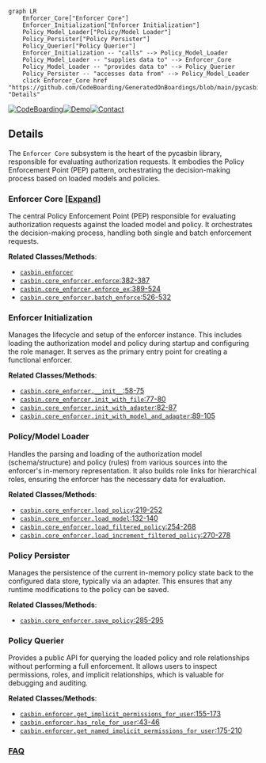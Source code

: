 ```mermaid
graph LR
    Enforcer_Core["Enforcer Core"]
    Enforcer_Initialization["Enforcer Initialization"]
    Policy_Model_Loader["Policy/Model Loader"]
    Policy_Persister["Policy Persister"]
    Policy_Querier["Policy Querier"]
    Enforcer_Initialization -- "calls" --> Policy_Model_Loader
    Policy_Model_Loader -- "supplies data to" --> Enforcer_Core
    Policy_Model_Loader -- "provides data to" --> Policy_Querier
    Policy_Persister -- "accesses data from" --> Policy_Model_Loader
    click Enforcer_Core href "https://github.com/CodeBoarding/GeneratedOnBoardings/blob/main/pycasbin/Enforcer_Core.md" "Details"
```

[![CodeBoarding](https://img.shields.io/badge/Generated%20by-CodeBoarding-9cf?style=flat-square)](https://github.com/CodeBoarding/GeneratedOnBoardings)[![Demo](https://img.shields.io/badge/Try%20our-Demo-blue?style=flat-square)](https://www.codeboarding.org/demo)[![Contact](https://img.shields.io/badge/Contact%20us%20-%20contact@codeboarding.org-lightgrey?style=flat-square)](mailto:contact@codeboarding.org)

## Details

The `Enforcer Core` subsystem is the heart of the pycasbin library, responsible for evaluating authorization requests. It embodies the Policy Enforcement Point (PEP) pattern, orchestrating the decision-making process based on loaded models and policies.

### Enforcer Core [[Expand]](./Enforcer_Core.md)
The central Policy Enforcement Point (PEP) responsible for evaluating authorization requests against the loaded model and policy. It orchestrates the decision-making process, handling both single and batch enforcement requests.


**Related Classes/Methods**:

- <a href="https://github.com/casbin/pycasbin/blob/master/casbin/enforcer.py" target="_blank" rel="noopener noreferrer">`casbin.enforcer`</a>
- <a href="https://github.com/casbin/pycasbin/blob/master/casbin/core_enforcer.py#L382-L387" target="_blank" rel="noopener noreferrer">`casbin.core_enforcer.enforce`:382-387</a>
- <a href="https://github.com/casbin/pycasbin/blob/master/casbin/core_enforcer.py#L389-L524" target="_blank" rel="noopener noreferrer">`casbin.core_enforcer.enforce_ex`:389-524</a>
- <a href="https://github.com/casbin/pycasbin/blob/master/casbin/core_enforcer.py#L526-L532" target="_blank" rel="noopener noreferrer">`casbin.core_enforcer.batch_enforce`:526-532</a>


### Enforcer Initialization
Manages the lifecycle and setup of the enforcer instance. This includes loading the authorization model and policy during startup and configuring the role manager. It serves as the primary entry point for creating a functional enforcer.


**Related Classes/Methods**:

- <a href="https://github.com/casbin/pycasbin/blob/master/casbin/core_enforcer.py#L58-L75" target="_blank" rel="noopener noreferrer">`casbin.core_enforcer.__init__`:58-75</a>
- <a href="https://github.com/casbin/pycasbin/blob/master/casbin/core_enforcer.py#L77-L80" target="_blank" rel="noopener noreferrer">`casbin.core_enforcer.init_with_file`:77-80</a>
- <a href="https://github.com/casbin/pycasbin/blob/master/casbin/core_enforcer.py#L82-L87" target="_blank" rel="noopener noreferrer">`casbin.core_enforcer.init_with_adapter`:82-87</a>
- <a href="https://github.com/casbin/pycasbin/blob/master/casbin/core_enforcer.py#L89-L105" target="_blank" rel="noopener noreferrer">`casbin.core_enforcer.init_with_model_and_adapter`:89-105</a>


### Policy/Model Loader
Handles the parsing and loading of the authorization model (schema/structure) and policy (rules) from various sources into the enforcer's in-memory representation. It also builds role links for hierarchical roles, ensuring the enforcer has the necessary data for evaluation.


**Related Classes/Methods**:

- <a href="https://github.com/casbin/pycasbin/blob/master/casbin/core_enforcer.py#L219-L252" target="_blank" rel="noopener noreferrer">`casbin.core_enforcer.load_policy`:219-252</a>
- <a href="https://github.com/casbin/pycasbin/blob/master/casbin/core_enforcer.py#L132-L140" target="_blank" rel="noopener noreferrer">`casbin.core_enforcer.load_model`:132-140</a>
- <a href="https://github.com/casbin/pycasbin/blob/master/casbin/core_enforcer.py#L254-L268" target="_blank" rel="noopener noreferrer">`casbin.core_enforcer.load_filtered_policy`:254-268</a>
- <a href="https://github.com/casbin/pycasbin/blob/master/casbin/core_enforcer.py#L270-L278" target="_blank" rel="noopener noreferrer">`casbin.core_enforcer.load_increment_filtered_policy`:270-278</a>


### Policy Persister
Manages the persistence of the current in-memory policy state back to the configured data store, typically via an adapter. This ensures that any runtime modifications to the policy can be saved.


**Related Classes/Methods**:

- <a href="https://github.com/casbin/pycasbin/blob/master/casbin/core_enforcer.py#L285-L295" target="_blank" rel="noopener noreferrer">`casbin.core_enforcer.save_policy`:285-295</a>


### Policy Querier
Provides a public API for querying the loaded policy and role relationships without performing a full enforcement. It allows users to inspect permissions, roles, and implicit relationships, which is valuable for debugging and auditing.


**Related Classes/Methods**:

- <a href="https://github.com/casbin/pycasbin/blob/master/casbin/enforcer.py#L155-L173" target="_blank" rel="noopener noreferrer">`casbin.enforcer.get_implicit_permissions_for_user`:155-173</a>
- <a href="https://github.com/casbin/pycasbin/blob/master/casbin/enforcer.py#L43-L46" target="_blank" rel="noopener noreferrer">`casbin.enforcer.has_role_for_user`:43-46</a>
- <a href="https://github.com/casbin/pycasbin/blob/master/casbin/enforcer.py#L175-L210" target="_blank" rel="noopener noreferrer">`casbin.enforcer.get_named_implicit_permissions_for_user`:175-210</a>




### [FAQ](https://github.com/CodeBoarding/GeneratedOnBoardings/tree/main?tab=readme-ov-file#faq)